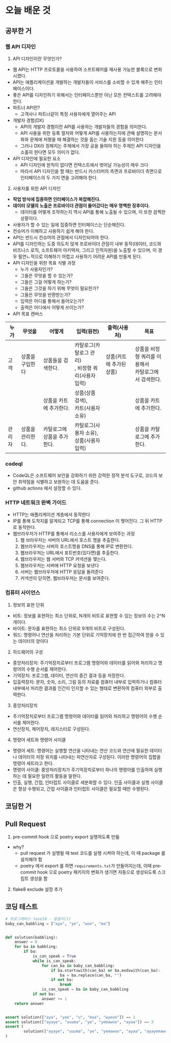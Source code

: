 # 오늘 배운 것

## 공부한 거

### 웹 API 디자인

1. API 디자인이란 무엇인가?

- 웹 API는 HTTP 프로토콜을 사용하여 소프트웨어를 재사용 가능한 블록으로 변화시켰다.
- API는 애플리케이션을 개발하는 개발자들이 서비스를 소비할 수 있게 해주는 인터페이스이다.
- 좋은 API를 디자인하기 위해서는 인터페이스뿐만 아닌 모든 컨텍스트를 고려해야 한다.
- 파트너 API란?
    - 고객사나 파트너같이 특정 사용자에게 열어주는 API
- 개발자 경험(DX)
    - API의 개발자 경험이란 API를 사용하는 개발자들의 경험을 의미한다.
    - API 사용을 위한 등록 절차와 어떻게 API를 사용하는지에 관해 설명하는 문서화와 문제에 처했을 때 해결하는 것을 돕는 기술 지원 등을 의미한다
    - 그러나 DX라 칭해지는 주제에서 가장 공을 들여야 하는 주제인 API 디자인을 소홀히 한다면 모두 의미가 없다.
- API 디자인에 필요한 요소
    - API 디자인에 원칙이 없다면 컨텍스트에서 벗어날 가능성이 매우 크다
    - 따라서 API 디자인을 할 때는 반드시 커스터머의 측면과 프로바이더 측면으로 인터페이스의 두 가지 면을 고려해야 한다.

2. 사용자를 위한 API 디자인

- **작업 방식에 집중하면 인터페이스가 복잡해진다.**
- **데이터 모델의 노출은 프로바이더 관점이 들어갔다는 매우 명백한 징후이다.**
    - 데이터를 어떻게 조작하는지 역시 API를 통해 노출될 수 있으며, 이 또한 끔찍한 상황이다.
- 사용자가 할 수 있는 일에 집중하면 인터페이스는 단순해진다.
- 컨슈머가 이해하고 사용하기 쉽게 해야 한다.
- API는 반드시 컨슈머의 관점에서 디자인되어야 한다.
- API를 디자인하는 도중 의도치 않게 프로바이더 관점이 내부 동작(데이터, 코드와 비즈니스 로직, 소프트웨어 아키텍처, 그리고 인적자원)을 노출할 수 있으며, 이 경우 필연ㄴ적으로 이해하기 어렵고 사용하기 어려운
  API를 만들게 된다.
- API 디자인을 위한 목표 식별 과정
    - 누가 사용자인가?
    - 그들은 무엇을 할 수 있는가?
    - 그들은 그걸 어떻게 하는가?
    - 그들은 그것을 하기 위해 무엇이 필요한가?
    - 그들은 무엇을 반환받는가?
    - 입력은 어디를 통해서 들어오는가?
    - 출력은 어디에서 어떻게 쓰이는가?
- API 목표 캔버스

| 누가  | 무엇을       | 어떻게             | 입력(원천)                             | 출력(사용처)        | 목표                                 |
|-----|-----------|-----------------|------------------------------------|----------------|------------------------------------| 
| 고객  | 상품을 구입한다  | 상품들을 검색한다.      | 카탈로그(카탈로그 관리)<br/>, 비정형 쿼리(사용자 입력) | 상품(카트에 추가된 상품) | 상품을 비정형 쿼리를 이용해서<br/> 카탈로그에서 검색한다. | 
|     |           | 상품을 카트에 추가한다.   | 상품(상품 검색),<br/>카트(사용자 소유)          |                | 상품을 카트에 추가한다.                      | 
| 관리자 | 상품을 관리한다. | 카탈로그에 상품을 추가한다. | 카탈로그(사용자 소유),<br/>상품(사용자 입력)       |                | 상품을 카탈로그에 추가한다.                    | 


### codeql

- CodeQL은 소프트웨어 보안을 강화하기 위한 강력한 정적 분석 도구로, 코드의 보안 취약점을 식별하고 보완하는 데 도움을 준다.
- github actions 에서 설정할 수 있다.

### HTTP 네트워크 완벽 가이드
- HTTP는 애플리케이션 계층에서 동작한다
- IP를 통해 도착지를 알게되고 TCP를 통해 connection 이 맺어진다. 그 뒤 HTTP로 동작한다.
- 웹브라우저가 HTTP를 통해서 리소스를 사용자에게 보여주는 과정
  1. 웹 브라우저는 서버의 URL에서 호스트 명을 추출한다.
  2. 웹브라우저는 서버의 호스트명을 DNS를 통해 IP로 변환한다.
  3. 웹브라우저는 URL에서 포트번호(있다면)를 추출한다.
  4. 웹브라우저는 웹 서버와 TCP 커넥션을 맺는다.
  5. 웹브라우저는 서버에 HTTP 요청을 보낸다
  6. 서버는 웹브라우저에 HTTP 응답을 돌려준다
  7. 커넥션이 닫히면, 웹브라우저는 문서를 보여준다.

### 컴퓨터 사이언스

1. 정보의 표현 단위
  - 비트: 정보를 표현하는 최소 단위로, N개의 비트로 표현할 수 있는 정보의 수는 2^N개이다.
  - 바이트: 문자를 표현하는 최소 단위로 9개의 비트로 구성된다.
  - 워드: 명령어나 연산을 처리하는 기본 단위로 기억장치에 한 번 접근하여 얻을 수 있는 데이터의 양이다
2. 하드웨어의 구성
  - 중앙처리장치: 주기억장치로부터 프로그램 명령어와 데이터를 읽어와 처리하고 명령어의 수행 순서를 제어한다.
  - 기억장치: 프로그램, 데이터, 연산의 중간 결과 등을 저장한다.
  - 입출력장치: 문자, 숫자, 소리, 그림 등의 자료를 컴퓨터 내부로 입력하거나 컴퓨터 내부에서 처리한 결과를 인간이 인지할 수 있는 형태로 변환하여 컴퓨터 외부로 출력한다.
3. 중앙처리장치
  - 주기억장치로부터 프로그램 명령어와 데이터를 읽어와 처리하고 명령어의 수행 순서를 제어한다.
  - 연산장치, 제어장치, 레지스터로 구성된다.
4. 명령어 세트와 명령어 사이클
  - 명령어 세트: 명령어는 실행할 연산을 나타내는 연산 코드와 연산에 필요한 데이터나 데이터의 저장 위치를 나타내는 피연산자로 구성된다. 이러한 명령어의 집합을 명령어 세트라고 한다.
  - 명령어 사이클: 중앙처리장치가 주기억장치로부터 하나의 명령어를 인출하여 실행하는 데 필요한 일련의 활동을 말한다.
  - 인출, 실행, 간접, 인터럽트 사이클로 세분화할 수 있다. 인출 사이클과 실행 사이클은 항상 수행되고, 간접 사이클과 인터럽트 사이클은 필요할 때만 수행된다.

## 코딩한 거

## Pull Request
1. pre-commit hook 으로 poetry export 실행하도록 만듦
  - why?
    - pull request 가 실행될 때 test 코드를 실행 시켜야 하는데, 이 때 package 를 설치해야 함
    - poetry 에서 export 를 하면 `requirements.txt`가 만들어지는데, 이때 pre-commit hook 으로 poetry 패키지의 변화가 생기면 자동으로 생성되도록 스크립트 생성을 함
2. flake8 exclude 설정 추가

## 코딩 테스트

```python
# 프로그래머스 level0 - 옹알이(1)
baby_can_babbling = ["aya", "ye", "woo", "ma"]


def solution(babbling):
    answer = 0
    for ba in babbling:
        if ba:
            is_can_speak = True
            while is_can_speak:
                for can_ba in baby_can_babbling:
                    if ba.startswith(can_ba) or ba.endswith(can_ba):
                        ba = ba.replace(can_ba, "")
                    if not ba:
                        break
                is_can_speak = ba in baby_can_babbling
            if not ba:
                answer += 1
    return answer


assert solution(["aya", "yee", "u", "maa", "wyeoo"]) == 1
assert solution(["ayaye", "uuuma", "ye", "yemawoo", "ayaa"]) == 3
assert (
        solution(["ayaye", "uuuma", "ye", "yemawoo", "ayaa", "ayayemawoo", "umau", ""]) == 4
)
```
 